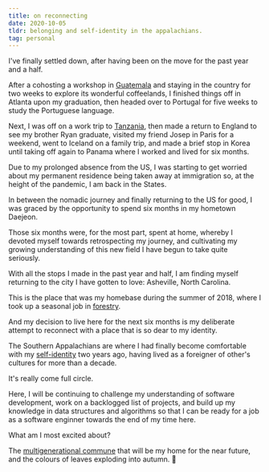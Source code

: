 ```yaml
---
title: on reconnecting
date: 2020-10-05
tldr: belonging and self-identity in the appalachians.
tag: personal
---
```


I've finally settled down, after having been on the move for the past year and a half. 

After a cohosting a workshop in [Guatemala](https://youtu.be/41O5mTJ_tnU?t=15) and staying in the country for two weeks to explore its wonderful coffeelands, I finished things off in Atlanta upon my graduation, then headed over to Portugal for five weeks to study the Portuguese language. 

Next, I was off on a work trip to [Tanzania](https://drive.google.com/file/d/13skTHbeOnTvYvPPq2eBlGeugpEM2kCSu/view), then made a return to England to see my brother Ryan graduate, visited my friend Josep in Paris for a weekend, went to Iceland on a family trip, and made a brief stop in Korea until taking off again to Panama where I worked and lived for six months.  

Due to my prolonged absence from the US, I was starting to get worried about my permanent residence being taken away at immigration so, at the height of the pandemic, I am back in the States. 

In between the nomadic journey and finally returning to the US for good, I was graced by the opportunity to spend six months in my hometown Daejeon. 

Those six months were, for the most part, spent at home, whereby I devoted myself towards retrospecting my journey, and cultivating my growing understanding of this new field I have begun to take quite seriously. 

With all the stops I made in the past year and half, I am finding myself returning to the city I have gotten to love: Asheville, North Carolina. 

This is the place that was my homebase during the summer of 2018, where I took up a seasonal job in [forestry](https://photos.google.com/share/AF1QipP9FlB0t6ai6QTJMRg-DwC5vnGc5ekyJyn63pBYhOZ8ZH0eDExNzjF0PrLoHtolcA?key=Q3B3eW5GbEZJSkNPUmV1RmpVN1hUMy1oRk1YWjR3). 

And my decision to live here for the next six months is my deliberate attempt to reconnect with a place that is so dear to my identity. 

The Southern Appalachians are where I had finally become comfortable with my [self-identity](https://photos.app.goo.gl/MDUQKSWjVAtoTZHPA) two years ago, having lived as a foreigner of other's cultures for more than a decade. 

It's really come full circle.

Here, I will be continuing to challenge my understanding of software development, work on a backlogged list of projects, and build up my knowledge in data structures and algorithms so that I can be ready for a job as a software enginner towards the end of my time here. 

What am I most excited about? 

The [multigenerational commune](https://www.ic.org/directory/westwood-cohousing/) that will be my home for the near future, and the colours of leaves exploding into autumn. 🍂
